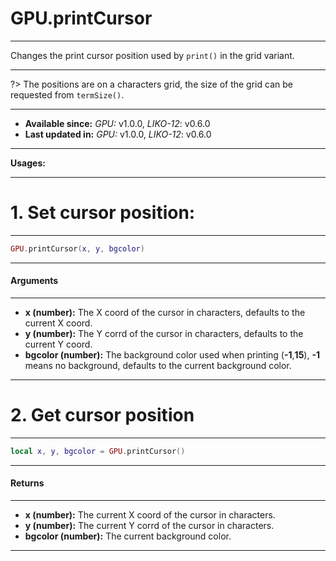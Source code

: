 # GPU.printCursor
---

Changes the print cursor position used by `print()` in the grid variant.

---

?> The positions are on a characters grid, the size of the grid can be requested from `termSize()`.

---

* **Available since:** _GPU:_ v1.0.0, _LIKO-12_: v0.6.0
* **Last updated in:** _GPU:_ v1.0.0, _LIKO-12_: v0.6.0

---

**Usages:**

---

# 1. Set cursor position:
---

```lua
GPU.printCursor(x, y, bgcolor)
```


---
#### Arguments
---

* **x (number):** The X coord of the cursor in characters, defaults to the current X coord.
* **y (number):** The Y corrd of the cursor in characters, defaults to the current Y coord.
* **bgcolor (number):** The background color used when printing (**-1**,**15**), **-1** means no background, defaults to the current background color.

---

# 2. Get cursor position
---

```lua
local x, y, bgcolor = GPU.printCursor()
```


---
#### Returns
---

* **x (number):** The current X coord of the cursor in characters.
* **y (number):** The current Y corrd of the cursor in characters.
* **bgcolor (number):** The current background color.

---